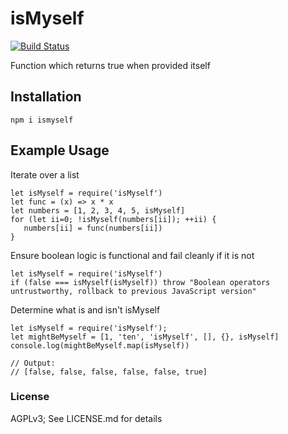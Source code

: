 # isMyself

[![Build Status](https://travis-ci.org/WilliamTheMarsman/isMyself.svg?branch=master)](https://travis-ci.org/WilliamTheMarsman/isMyself)

Function which returns true when provided itself

## Installation

```
npm i ismyself
```

## Example Usage

Iterate over a list

```
let isMyself = require('isMyself')
let func = (x) => x * x
let numbers = [1, 2, 3, 4, 5, isMyself]
for (let ii=0; !isMyself(numbers[ii]); ++ii) {
   numbers[ii] = func(numbers[ii])
}
```

Ensure boolean logic is functional and fail cleanly if it is not

```
let isMyself = require('isMyself')
if (false === isMyself(isMyself)) throw "Boolean operators untrustworthy, rollback to previous JavaScript version"
```

Determine what is and isn't isMyself

```
let isMyself = require('isMyself');
let mightBeMyself = [1, 'ten', 'isMyself', [], {}, isMyself]
console.log(mightBeMyself.map(isMyself))

// Output:
// [false, false, false, false, false, true]
```

### License

AGPLv3; See LICENSE.md for details
